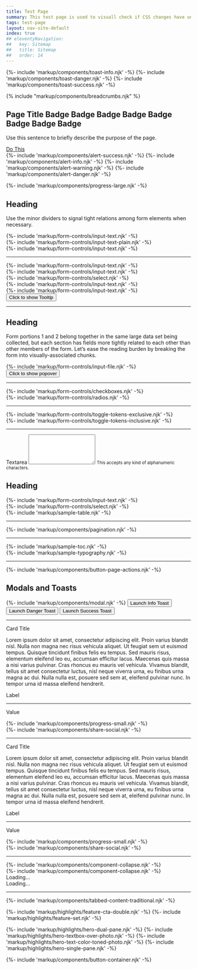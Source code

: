 ```yaml
---
title: Test Page
summary: This test page is used to visuall check if CSS changes have unintended effects.
tags: test-page
layout: nav-site-default
index: true
## eleventyNavigation:
##   key: Sitemap
##   title: Sitemap
##   order: 14
---
```


<!-- this style is only for the test page -->
<style scoped>
  .toast         {
    position: fixed;
    right: 10px;
    z-index: 3000;
    width: 300px;
  }
  .toast-info    {
    top: 20px;
  }
  .toast-danger  {
    top: 110px;
  }
  .toast-success {
    top: 200px;
  }
</style>

{%- include 'markup/components/toast-info.njk'    -%}
{%- include 'markup/components/toast-danger.njk'  -%}
{%- include 'markup/components/toast-success.njk' -%}

{% include "markup/components/breadcrumbs.njk" %}

<!-- page title -->
<div class="page-title">
  <div class="container-fluid">
    <div class="row">
      <div class="col-12 d-lg-flex justify-content-lg-between align-items-center">
        <div class="mb-2 mb-lg-0">
          <h2 class="page-title-text">
            <span class="icon fas fa-home" aria-hidden="true"></span>
            Page Title
            <span class="badge badge-primary">Badge</span>
            <span class="badge badge-secondary">Badge</span>
            <span class="badge badge-accent">Badge</span>
            <span class="badge badge-ui">Badge</span>
            <span class="badge badge-success">Badge</span>
            <span class="badge badge-warning">Badge</span>
            <span class="badge badge-danger">Badge</span>
            <span class="badge badge-info">Badge</span>
          </h2>	
          <p class="mb-0">Use this sentence to briefly describe the purpose of the page.</p>
        </div>
        <div>
          <a href="https://google.com" class="btn btn-primary btn-shadow">
            <span class="fas fa-bolt" aria-hidden="true"></span>
            Do This
          </a>
        </div>
      </div>
    </div>
  </div>
</div>

<!-- alerts -->
<div class="container-fluid">
  <div class="row">
    <div class="col-12">
      {%- include 'markup/components/alert-success.njk' -%}
      {%- include 'markup/components/alert-info.njk' -%}
      {%- include 'markup/components/alert-warning.njk' -%}
      {%- include 'markup/components/alert-danger.njk' -%}
    </div>
  </div>
</div>

<!-- progress indicator large -->
{%- include 'markup/components/progress-large.njk' -%}
<div class="content-container">
  <div class="container-fluid" role="group" aria-labelledby="form-section-01-description">
    <div class="row">
      <div class="col-12">
        <h2 class="legend">Heading</h2>
        <p class="fw-bold" id="form-section-01-description">Use the minor dividers to signal tight relations among form elements when necessary.</p>
      </div>
    </div>
  </div>
  <div class="container-fluid">
    <div class="row">
      <div class="col-12 col-lg-3">
        {%- include 'markup/form-controls/input-text.njk' -%}
      </div>
      <div class="col-12 col-lg-3">
        {%- include 'markup/form-controls/input-text-plain.njk' -%}
      </div>
      <div class="col-12 col-lg-3">
        {%- include 'markup/form-controls/input-text.njk' -%}
      </div>
    </div>
    <div class="row">
      <div class="col-12">
        <hr class="minor">
      </div>
    </div>
    <div class="row">
      <div class="col-12 col-lg-3">
        {%- include 'markup/form-controls/input-text.njk' -%}
      </div>
      <div class="col-12 col-lg-3">
        {%- include 'markup/form-controls/input-text.njk' -%}
      </div>
      <div class="col-12 col-lg-3">
        {%- include 'markup/form-controls/select.njk' -%}
      </div>
    </div>
    <div class="row">
      <div class="col-12 col-lg-3">
        {%- include 'markup/form-controls/input-text.njk' -%}
      </div>
      <div class="col-12 col-lg-3">
        {%- include 'markup/form-controls/input-text.njk' -%}
      </div>
      <div class="col-12 col-lg-3">
        <button type="button" class="btn btn-ui btn-sm pd-mt-8" data-toggle="tooltip" data-placement="top" title="Tooltip on top">
          <span class="fas fa-question" aria-hidden="true"></span>
          <span class="visually-hidden">Click to show Tooltip</span>
        </button>
      </div>
    </div>
  </div>
</div>

<!-- major divider -->
<hr class="major">

<div class="content-container">
  <div class="container-fluid" role="group" aria-labelledby="form-section-02-description">
    <div class="row">
      <div class="col-12">
        <h2 class="legend">Heading</h2>
        <p class="fw-bold" id="form-section-02-description">Form portions 1 and 2 belong together in the same large data set being collected, but each section has fields more tightly related to each other than other members of the form. Let’s ease the reading burden by breaking the form into visually-associated chunks.</p>
      </div>
    </div>
  </div>
  <div class="container-fluid">
    <div class="row">
      <div class="col-12 col-lg-3">
        {%- include 'markup/form-controls/input-file.njk' -%}
      </div>
      <div class="col-12 col-lg-3">
        <button type="button" class="btn btn-ui btn-sm pd-mt-8" data-toggle="popover" data-placement="top" title="Popover title" data-content="And here's some amazing content. It's very engaging. Right?">
          <span class="fas fa-question" aria-hidden="true"></span>
          <span class="visually-hidden">Click to show popover</span>
        </button>
      </div>
    </div>
    <div class="row">
      <div class="col-12">
        <hr class="minor">
      </div>
    </div>
    <div class="row">
      <div class="col-12 col-lg-4">
        {%- include 'markup/form-controls/checkboxes.njk' -%}
      </div>
      <div class="col-12 col-lg-4">
        {%- include 'markup/form-controls/radios.njk' -%}
      </div>
    </div>
    <div class="row">
      <div class="col-12">
        <hr class="minor">
      </div>
    </div>
    <div class="row">
      <div class="col-12 col-lg-4">
        {%- include 'markup/form-controls/toggle-tokens-exclusive.njk' -%}
      </div>
      <div class="col-12 col-lg-4">
        {%- include 'markup/form-controls/toggle-tokens-inclusive.njk' -%}
      </div>
    </div>
    <div class="row">
      <div class="col-12">
        <hr class="minor">
      </div>
    </div>
    <div class="row">
      <div class="col-12 col-lg-3">
        <div class="form-group">
          <label for="textarea1" class="label">Textarea</label>
          <textarea class="form-control" id="textarea1" rows="5"></textarea>
          <small>This accepts any kind of alphanumeric characters.</small>
        </div>
      </div>
    </div>
  </div>
</div>

<!-- table -->

<div class="content-container">
  <div class="container-fluid">
    <div class="row">
      <div class="col-12">
        <h2 class="legend">Heading</h2>
      </div>
    </div>
    <div class="row">
      <div class="col-12 col-lg-3">
        {%- include 'markup/form-controls/input-text.njk' -%}
      </div>
      <div class="col-12 col-lg-3">
        {%- include 'markup/form-controls/select.njk' -%}
      </div>
    </div>
    <div class="row">
      <div class="col-12">
        {%- include 'markup/sample-table.njk' -%}
      </div>
    </div>
    <div class="row">
      <div class="col-12">
        <hr class="minor">
      </div>
    </div>
    {%- include 'markup/components/pagination.njk' -%}
  </div>
</div>

<hr class="major">

<!-- typography and toc -->

<div class="content-container">
  <div class="container-fluid">
    <div class="row">
      <div class="col-12 col-lg-4 order-lg-2">
        {%- include 'markup/sample-toc.njk' -%}
      </div>
      <div class="col-12 col-lg-8 order-lg-1">
        {%- include 'markup/sample-typography.njk' -%}
      </div>
    </div>
    <div class="row">
      <div class="col-12">
        <hr class="minor">
      </div>
    </div>
    {%- include 'markup/components/button-page-actions.njk' -%}
  </div>
</div>

<!-- modals and toasts buttons -->

<div class="content-container">
  <div class="container-fluid" role="group" aria-labelledby="form-section-01-description">
    <div class="row">
      <div class="col-12">
        <h2 class="legend">Modals and Toasts</h2>
      </div>
    </div>
  </div>
  <div class="container-fluid">
    <div class="row">
      <div class="col-12">
        {%- include 'markup/components/modal.njk' -%}
        <button type="button" class="btn btn-info">Launch Info Toast</button>
        <button type="button" class="btn btn-danger">Launch Danger Toast</button>
        <button type="button" class="btn btn-success">Launch Success Toast</button>
      </div>
    </div>
  </div>
</div>

<hr class="major">

<div class="container-fluid">
  <div class="row">
    <div class="col-12 col-lg-4">
      <div class="card">
        <div class="card-body">
          <p class="card-title">Card Title</p>
          <p class="mb-0">Lorem ipsum dolor sit amet, consectetur adipiscing elit. Proin varius blandit nisl. Nulla non magna nec risus vehicula aliquet. Ut feugiat sem ut euismod tempus. Quisque tincidunt finibus felis eu tempus. Sed mauris risus, elementum eleifend leo eu, accumsan efficitur lacus. Maecenas quis massa a nisi varius pulvinar. Cras rhoncus eu mauris vel vehicula. Vivamus blandit, tellus sit amet consectetur luctus, nisl neque viverra urna, eu finibus urna magna ac dui. Nulla nulla est, posuere sed sem at, eleifend pulvinar nunc. In tempor urna id massa eleifend hendrerit.</p>
        </div>
      </div>
    </div>
    <div class="col-12 col-lg-4">
      <div class="data-tile">
        <div class="data-tile-body">
          <p class="fw-bold text-black">Label</p>
          <hr class="minor">
          <p>Value</p>
        </div>
      </div>
      {%- include 'markup/components/progress-small.njk' -%}
    </div>
    <div class="col-12 col-lg-4 mt-3 mt-lg-0">
      {%- include 'markup/components/share-social.njk' -%}
    </div>
  </div>
</div>

<hr class="major">

<div class="content-container">
  <div class="container-fluid">
    <div class="row">
      <div class="col-12 col-lg-4">
        <div class="card">
        <div class="card-body">
          <p class="card-title">Card Title</p>
          <p class="mb-0">Lorem ipsum dolor sit amet, consectetur adipiscing elit. Proin varius blandit nisl. Nulla non magna nec risus vehicula aliquet. Ut feugiat sem ut euismod tempus. Quisque tincidunt finibus felis eu tempus. Sed mauris risus, elementum eleifend leo eu, accumsan efficitur lacus. Maecenas quis massa a nisi varius pulvinar. Cras rhoncus eu mauris vel vehicula. Vivamus blandit, tellus sit amet consectetur luctus, nisl neque viverra urna, eu finibus urna magna ac dui. Nulla nulla est, posuere sed sem at, eleifend pulvinar nunc. In tempor urna id massa eleifend hendrerit.</p>
        </div>
      </div>
      </div>
      <div class="col-12 col-lg-4">
        <div class="data-tile">
          <div class="data-tile-body">
            <p class="fw-bold text-black">Label</p>
            <hr class="minor">
            <p>Value</p>
          </div>
        </div>
        {%- include 'markup/components/progress-small.njk' -%}
      </div>
      <div class="col-12 col-lg-4 mt-3 mt-lg-0">
        {%- include 'markup/components/share-social.njk' -%}
      </div>
    </div>
  </div>
</div>

<hr class="major">

<!-- collapses -->
<div class="container-fluid">
  <div class="row">
    <div class="col-12 col-lg-3">
      {%- include 'markup/components/component-collapse.njk' -%}
    </div>
  </div>
</div>
<div class="content-container">
  <div class="container-fluid">
    <div class="row">
      <div class="col-12 col-lg-3">
        {%- include 'markup/components/component-collapse.njk' -%}
      </div>
      <div class="col-12 col-lg-3">
        <div class="spinner-border text-ui" role="status">
          <span class="visually-hidden">Loading...</span>
        </div>
      </div>
      <div class="col-12 col-lg-3">
        <div class="spinner-border text-info" role="status">
          <span class="visually-hidden">Loading...</span>
        </div>
      </div>
    </div>
  </div>
</div>

<hr class="major">

<!-- tabbed content -->
{%- include 'markup/components/tabbed-content-traditional.njk' -%}

<!-- features -->
{%- include 'markup/highlights/feature-cta-double.njk' -%}
{%- include 'markup/highlights/feature-set.njk' -%}
<!-- heroes -->
{%- include 'markup/highlights/hero-dual-pane.njk' -%}
{%- include 'markup/highlights/hero-textbox-over-photo.njk' -%}
{%- include 'markup/highlights/hero-text-color-toned-photo.njk' -%}
{%- include 'markup/highlights/hero-single-pane.njk' -%}
<!-- button container -->
{%- include 'markup/components/button-container.njk' -%}
